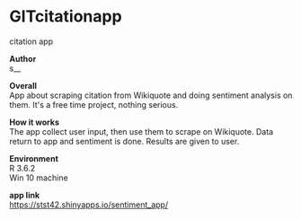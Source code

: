# GITcitationapp <br>
citation app

**Author**<br>
s__


**Overall**<br>
App about scraping citation from Wikiquote and doing sentiment analysis on them. It's a free time project, nothing serious.

**How it works**<br>
The app collect user input, then use them to scrape on Wikiquote. Data return to app and sentiment is done. Results are given to user.

**Environment**<br>
R 3.6.2<br>
Win 10 machine<br>

**app link**<br>
https://stst42.shinyapps.io/sentiment_app/
